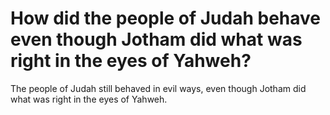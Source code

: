 # How did the people of Judah behave even though Jotham did what was right in the eyes of Yahweh?

The people of Judah still behaved in evil ways, even though Jotham did what was right in the eyes of Yahweh. 